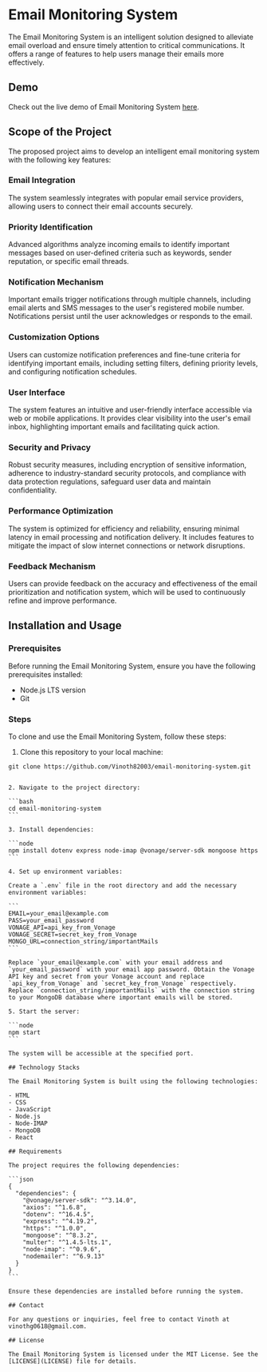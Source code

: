 # Email Monitoring System

The Email Monitoring System is an intelligent solution designed to alleviate email overload and ensure timely attention to critical communications. It offers a range of features to help users manage their emails more effectively.

## Demo

Check out the live demo of Email Monitoring System [here](https://email-monitoring-system-silk.vercel.app/).

## Scope of the Project

The proposed project aims to develop an intelligent email monitoring system with the following key features:

### Email Integration

The system seamlessly integrates with popular email service providers, allowing users to connect their email accounts securely.

### Priority Identification

Advanced algorithms analyze incoming emails to identify important messages based on user-defined criteria such as keywords, sender reputation, or specific email threads.

### Notification Mechanism

Important emails trigger notifications through multiple channels, including email alerts and SMS messages to the user's registered mobile number. Notifications persist until the user acknowledges or responds to the email.

### Customization Options

Users can customize notification preferences and fine-tune criteria for identifying important emails, including setting filters, defining priority levels, and configuring notification schedules.

### User Interface

The system features an intuitive and user-friendly interface accessible via web or mobile applications. It provides clear visibility into the user's email inbox, highlighting important emails and facilitating quick action.

### Security and Privacy

Robust security measures, including encryption of sensitive information, adherence to industry-standard security protocols, and compliance with data protection regulations, safeguard user data and maintain confidentiality.

### Performance Optimization

The system is optimized for efficiency and reliability, ensuring minimal latency in email processing and notification delivery. It includes features to mitigate the impact of slow internet connections or network disruptions.

### Feedback Mechanism

Users can provide feedback on the accuracy and effectiveness of the email prioritization and notification system, which will be used to continuously refine and improve performance.

## Installation and Usage

### Prerequisites

Before running the Email Monitoring System, ensure you have the following prerequisites installed:

- Node.js LTS version
- Git

### Steps

To clone and use the Email Monitoring System, follow these steps:

1. Clone this repository to your local machine:

```git
git clone https://github.com/Vinoth82003/email-monitoring-system.git
```
````

2. Navigate to the project directory:

```bash
cd email-monitoring-system
```

3. Install dependencies:

```node
npm install dotenv express node-imap @vonage/server-sdk mongoose https
```

4. Set up environment variables:

Create a `.env` file in the root directory and add the necessary environment variables:

```
EMAIL=your_email@example.com
PASS=your_email_password
VONAGE_API=api_key_from_Vonage
VONAGE_SECRET=secret_key_from_Vonage
MONGO_URL=connection_string/importantMails
```

Replace `your_email@example.com` with your email address and `your_email_password` with your email app password. Obtain the Vonage API key and secret from your Vonage account and replace `api_key_from_Vonage` and `secret_key_from_Vonage` respectively. Replace `connection_string/importantMails` with the connection string to your MongoDB database where important emails will be stored.

5. Start the server:

```node
npm start
```

The system will be accessible at the specified port.

## Technology Stacks

The Email Monitoring System is built using the following technologies:

- HTML
- CSS
- JavaScript
- Node.js
- Node-IMAP
- MongoDB
- React

## Requirements

The project requires the following dependencies:

```json
{
  "dependencies": {
    "@vonage/server-sdk": "^3.14.0",
    "axios": "^1.6.8",
    "dotenv": "^16.4.5",
    "express": "^4.19.2",
    "https": "^1.0.0",
    "mongoose": "^8.3.2",
    "multer": "^1.4.5-lts.1",
    "node-imap": "^0.9.6",
    "nodemailer": "^6.9.13"
  }
}
```

Ensure these dependencies are installed before running the system.

## Contact

For any questions or inquiries, feel free to contact Vinoth at vinothg0618@gmail.com.

## License

The Email Monitoring System is licensed under the MIT License. See the [LICENSE](LICENSE) file for details.